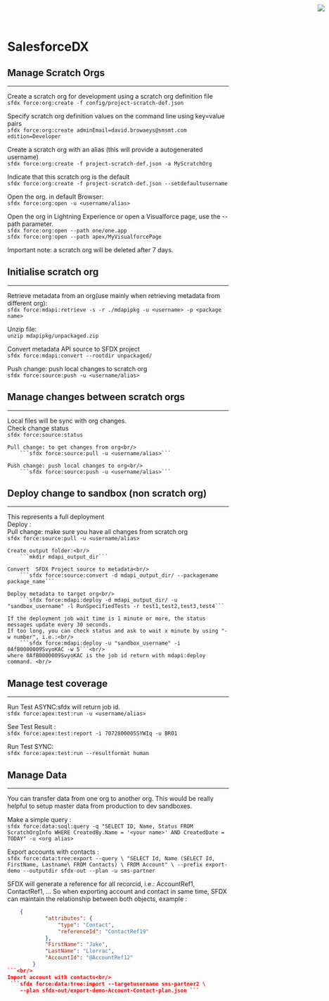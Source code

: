 <div style="text-align:right;top: 10px;position: absolute;right: 10px;" markdown="1">
	<img align="right" src="http://www.smsmt.com/hs-fs/hubfs/SMS_Logo-1.png?t=1490163156935&amp;width=300&amp;name=SMS_Logo-1.png"/>
</div>

# SalesforceDX #
## Manage Scratch Orgs ##
--------------------------
Create a scratch org for development using a scratch org definition file<br/>
	```sfdx force:org:create -f config/project-scratch-def.json```<br/>

Specify scratch org definition values on the command line using key=value pairs<br/>
	```sfdx force:org:create adminEmail=david.browaeys@smsmt.com edition=Developer```<br/>

Create a scratch org with an alias (this will provide a autogenerated username)<br/>
	```sfdx force:org:create -f project-scratch-def.json -a MyScratchOrg```<br/>

Indicate that this scratch org is the default<br/>
	```sfdx force:org:create -f project-scratch-def.json --setdefaultusername```<br/>

Open the org. in default Browser:<br/>
	```sfdx force:org:open -u <username/alias>```<br/>

Open the org in Lightning Experience or open a Visualforce page, use the --path parameter.<br/>
	```sfdx force:org:open --path one/one.app```<br/>
	```sfdx force:org:open --path apex/MyVisualforcePage```<br/>

Important note: a scratch org will be deleted after 7 days. <br/>
## Initialise scratch org ##
--------------------------
Retrieve metadata from an org(use mainly when retrieving metadata from different org):<br/>
	```sfdx force:mdapi:retrieve -s -r ./mdapipkg -u <username> -p <package name>```<br/>

Unzip file:<br/>
	```unzip mdapipkg/unpackaged.zip```

Convert metadata API source to SFDX project<br/>
	```sfdx force:mdapi:convert --rootdir unpackaged/```

Push change: push local changes to scratch org<br/>
		```sfdx force:source:push -u <username/alias>```
		
## Manage changes between scratch orgs ##
--------------------------
Local files will be sync with org changes. <br/>
	Check change status<br/>
		```sfdx force:source:status```

	Pull change: to get changes from org<br/>
		```sfdx force:source:pull -u <username/alias>```

	Push change: push local changes to org<br/>
		```sfdx force:source:push -u <username/alias>```

## Deploy change to sandbox (non scratch org) ##
--------------------------
This represents a full deployment<br/>
Deploy :<br/>
	Pull change: make sure you have all changes from scratch org<br/>
		```sfdx force:source:pull -u <username/alias>```

	Create output folder:<br/>
		```mkdir mdapi_output_dir```

	Convert  SFDX Project source to metadata<br/>
		```sfdx force:source:convert -d mdapi_output_dir/ --packagename package_name```

	Deploy metadata to target org<br/>
		```sfdx force:mdapi:deploy -d mdapi_output_dir/ -u "sandbox_username" -l RunSpecifiedTests -r test1,test2,test3,test4```

	If the deployment job wait time is 1 minute or more, the status messages update every 30 seconds.
	If too long, you can check status and ask to wait x minute by using "-w number", i.e.:<br/>
		```sfdx force:mdapi:deploy -u "sandbox_username" -i 0AfB0000009SvyoKAC -w 5```<br/>
	where 0AfB0000009SvyoKAC is the job id return with mdapi:deploy command. <br/>

## Manage test coverage ##
--------------------------
Run Test ASYNC:sfdx will return job id. <br/>
	```sfdx force:apex:test:run -u <username/alias>```<br/>

See Test Result : <br/>
	```sfdx force:apex:test:report -i 7072800005SYWIq -u BRO1```<br/>

Run Test SYNC:<br/>
	```sfdx force:apex:test:run --resultformat human```<br/>

## Manage Data ##
-------------------------
You can transfer data from one org to another org. This would be really helpful to setup master data from production to dev sandboxes.<br/>

Make a simple query :<br/>
	```sfdx force:data:soql:query -q "SELECT ID, Name, Status FROM ScratchOrgInfo WHERE CreatedBy.Name = '<your name>' AND CreatedDate = TODAY" -u <org alias>```<br/>

Export accounts with contacts : <br/>
	```sfdx force:data:tree:export --query \
      "SELECT Id, Name
       (SELECT Id, FirstName, Lastname\
        FROM Contacts) \
       FROM Account" \
     --prefix export-demo --outputdir sfdx-out --plan -u sms-partner```<br/>

SFDX will generate a reference for all recorcid, i.e.: AccountRef1, ContactRef1, ... So when exporting account and contact in same time, SFDX can maintain the relationship between both objects, example : 
```json
	{
            "attributes": {
                "type": "Contact",
                "referenceId": "ContactRef19"
            },
            "FirstName": "Jake",
            "LastName": "Llorrac",
            "AccountId": "@AccountRef12"
        }
```<br/>
Import account with contacts<br/>
 ```sfdx force:data:tree:import --targetusername sms-partner2 \
    --plan sfdx-out/export-demo-Account-Contact-plan.json ```
